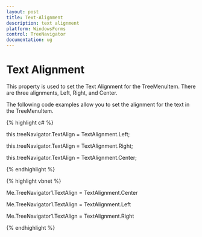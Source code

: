 ```yaml
---
layout: post
title: Text-Alignment
description: text alignment
platform: WindowsForms
control: TreeNavigator 
documentation: ug
---
```


# Text Alignment

This property is used to set the Text Alignment for the TreeMenuItem. There are three alignments, Left, Right, and Center.

The following code examples allow you to set the alignment for the text in the TreeMenuItem.

{% highlight c# %}

this.treeNavigator.TextAlign = TextAlignment.Left;

this.treeNavigator.TextAlign = TextAlignment.Right;

this.treeNavigator.TextAlign = TextAlignment.Center;

{% endhighlight %}



{% highlight vbnet %}

Me.TreeNavigator1.TextAlign = TextAlignment.Center

Me.TreeNavigator1.TextAlign = TextAlignment.Left

Me.TreeNavigator1.TextAlign = TextAlignment.Right

{% endhighlight %}